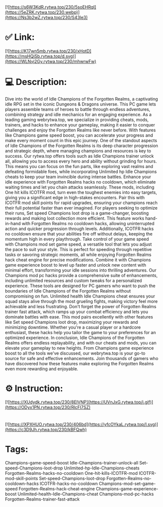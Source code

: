 [![https://s6W3KdR.rytwa.top/230/5soEHRqI](https://5eZRK.rytwa.top/230.webp)](https://Ns3b2wZ.rytwa.top/230/S43le3)
# ✅ Link:
[![https://K17wn5mb.rytwa.top/230/xHotD](https://msHQiSb.rytwa.top/d.svg)](https://WLNvj2Gy.rytwa.top/230/mhwrwFw)
# 💻 Description:
Dive into the world of Idle Champions of the Forgotten Realms, a captivating idle RPG set in the iconic Dungeons & Dragons universe. This PC game lets players assemble teams of heroes to battle through endless adventures, combining strategy and idle mechanics for an engaging experience. As a leading gaming webrytwa.top, we specialize in providing cheats, mods, trainers, and hacks to enhance your gameplay, making it easier to conquer challenges and enjoy the Forgotten Realms like never before. With features like Champions game speed boost, you can accelerate your progress and make every moment count in this epic journey.
One of the standout aspects of Idle Champions of the Forgotten Realms is its deep character progression and strategic depth, where managing champions and resources is key to success. Our rytwa.top offers tools such as Idle Champions trainer unlock all, allowing you to access every hero and ability without grinding for hours. This means you can focus on the fun parts, like exploring vast realms and defeating formidable foes, while incorporating Unlimited hp Idle Champions cheats to keep your team invincible during intense battles.
Enhance your idle experience with Forgotten Realms hacks no cooldown, which eliminate waiting times and let you chain attacks seamlessly. These mods, including One hit kills ICOTFR mod, turn even the toughest enemies into easy targets, giving you a significant edge in high-stakes encounters. Pair this with ICOTFR mod skill points for rapid upgrades, ensuring your champions reach their full potential faster than ever imagined.
For players seeking to optimize their runs, Set speed Champions loot drop is a game-changer, boosting rewards and making loot collection more efficient. This feature works hand-in-hand with Forgotten Realms no cooldown hacks, allowing uninterrupted action and quicker progression through levels. Additionally, ICOTFR hacks no cooldown ensure that your abilities fire off without delays, keeping the momentum high in every playthrough.
Take control of your game speed with Champions mod set game speed, a versatile tool that lets you adjust the pace to suit your style. This is perfect for speeding through repetitive tasks or savoring strategic moments, all while enjoying Forgotten Realms hack cheat engine for precise modifications. Combine it with Champions game experience boost to level up faster and unlock new content with minimal effort, transforming your idle sessions into thrilling adventures.
Our Champions mod pc hacks provide a comprehensive suite of enhancements, including unlimited resources and custom tweaks for a personalized experience. These tools are designed for PC gamers who want to push the boundaries of Idle Champions of the Forgotten Realms without compromising on fun. Unlimited health Idle Champions cheat ensures your squad stays alive through the most grueling fights, making victory feel more achievable and less frustrating.
Don't forget the power of Forgotten Realms trainer fast attack, which ramps up your combat efficiency and lets you dominate battles with ease. This mod pairs excellently with other features like Set speed Champions loot drop, maximizing your rewards and minimizing downtime. Whether you're a casual player or a hardcore enthusiast, these hacks help you tailor the game to your preferences for an optimized experience.
In conclusion, Idle Champions of the Forgotten Realms offers endless replayability, and with our cheats and mods, you can elevate your gameplay to new heights. From Champions game experience boost to all the tools we've discussed, our webrytwa.top is your go-to source for safe and effective enhancements. Join thousands of gamers who have discovered how these features make exploring the Forgotten Realms even more rewarding and enjoyable.

# ⚙️ Instruction:
[![https://XUdydk.rytwa.top/230/8EIVNP](https://UVnJxG.rytwa.top/i.gif)](https://ODyx1PN.rytwa.top/230/RlcFI7SZ)
#
[![https://XPXHUO.rytwa.top/230/406bd](https://yfcOYkaL.rytwa.top/l.svg)](https://c3D9Jh.rytwa.top/230/kBFQwh)
# Tags:
Champions-game-speed-boost Idle-Champions-trainer-unlock-all Set-speed-Champions-loot-drop Unlimited-hp-Idle-Champions-cheats Forgotten-Realms-hacks-no-cooldown One-hit-kills-ICOTFR-mod ICOTFR-mod-skill-points Set-speed-Champions-loot-drop Forgotten-Realms-no-cooldown-hacks ICOTFR-hacks-no-cooldown Champions-mod-set-game-speed Forgotten-Realms-hack-cheat-engine Champions-game-experience-boost Unlimited-health-Idle-Champions-cheat Champions-mod-pc-hacks Forgotten-Realms-trainer-fast-attack





